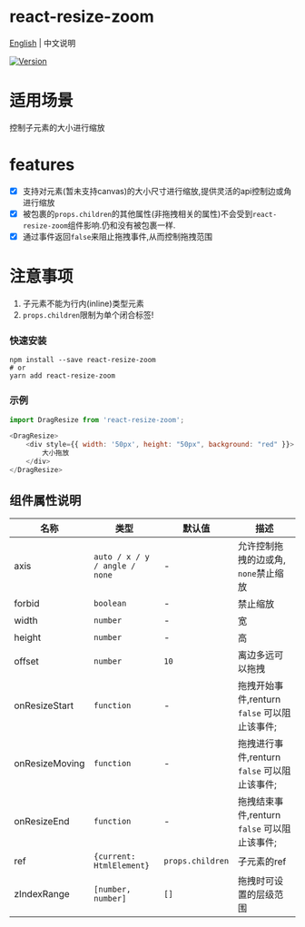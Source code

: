 # react-resize-zoom

[English](./README.md) | 中文说明

[![Version](https://img.shields.io/badge/version-2.0.8-green)](https://www.npmjs.com/package/react-resize-zoom)

# 适用场景

控制子元素的大小进行缩放

# features

- [x] 支持对元素(暂未支持canvas)的大小尺寸进行缩放,提供灵活的api控制边或角进行缩放
- [x] 被包裹的`props.children`的其他属性(非拖拽相关的属性)不会受到`react-resize-zoom`组件影响.仍和没有被包裹一样.
- [x] 通过事件返回`false`来阻止拖拽事件,从而控制拖拽范围

# 注意事项

1. 子元素不能为行内(inline)类型元素
2. `props.children`限制为单个闭合标签!

### 快速安装
```
npm install --save react-resize-zoom
# or
yarn add react-resize-zoom
```

### 示例
```javascript
import DragResize from 'react-resize-zoom';

<DragResize>
    <div style={{ width: '50px', height: "50px", background: "red" }}>
        大小拖放
    </div>
</DragResize>
```

## 组件属性说明

| 名称                          | 类型                  | 默认值                                                         | 描述                                                                                                      |
| ----------------------------- | --------------------- | -------------------------------------------------------------- | --------------------------------------------------------------------------------------------------------- |
| axis                          | `auto / x / y / angle / none`     | -                                                  | 允许控制拖拽的边或角, `none`禁止缩放                                                                                  |
| forbid                          | `boolean`     | -                                                  | 禁止缩放                                                                                  |
| width                         | `number`                          | -                                                  | 宽                                                                                  |
| height                        | `number`                          | -                                                  | 高                                                                                  |
| offset                        | `number`                          | `10`                                               | 离边多远可以拖拽                                                                              |
| onResizeStart                 | `function`                        | -                                                  | 拖拽开始事件,renturn `false` 可以阻止该事件;                                                                                          |
| onResizeMoving                | `function`                        | -                                                  | 拖拽进行事件,renturn `false` 可以阻止该事件;                      |
| onResizeEnd                   | `function`                        | -                                                  | 拖拽结束事件,renturn `false` 可以阻止该事件;                                                                                  |
| ref                           | `{current: HtmlElement}`          | `props.children`                                   | 子元素的ref                                                                              |
| zIndexRange                   | `[number, number]`                | `[]`                                               | 拖拽时可设置的层级范围                                                                                          |



